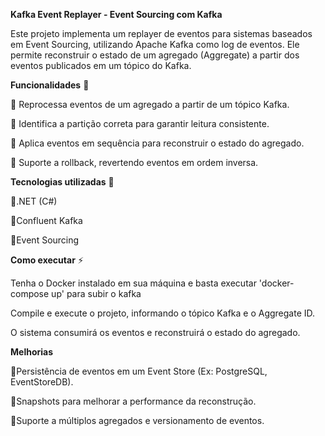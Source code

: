 **Kafka Event Replayer - Event Sourcing com Kafka**

Este projeto implementa um replayer de eventos para sistemas baseados em Event Sourcing, utilizando Apache Kafka como log de eventos. Ele permite reconstruir o estado de um agregado (Aggregate) a partir dos eventos publicados em um tópico do Kafka.

**Funcionalidades** 📌 

🔹 Reprocessa eventos de um agregado a partir de um tópico Kafka.

🔹 Identifica a partição correta para garantir leitura consistente.

🔹 Aplica eventos em sequência para reconstruir o estado do agregado.

🔹 Suporte a rollback, revertendo eventos em ordem inversa.

**Tecnologias utilizadas** 🚀 

🔹.NET (C#)

🔹Confluent Kafka

🔹Event Sourcing

**Como executar** ⚡ 

Tenha o Docker instalado em sua máquina e basta executar 'docker-compose up' para subir o kafka

Compile e execute o projeto, informando o tópico Kafka e o Aggregate ID.

O sistema consumirá os eventos e reconstruirá o estado do agregado.

**Melhorias**

🔹Persistência de eventos em um Event Store (Ex: PostgreSQL, EventStoreDB).

🔹Snapshots para melhorar a performance da reconstrução.

🔹Suporte a múltiplos agregados e versionamento de eventos.
